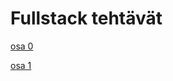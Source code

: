 # Fullstack tehtävät

[osa 0](https://github.com/mirellel/fullstack_open/tree/master/osa0)

[osa 1](https://github.com/mirellel/fullstack_open/tree/master/osa1)
